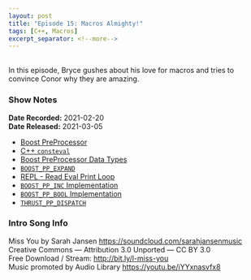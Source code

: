 ```yaml
---
layout: post
title: "Episode 15: Macros Almighty!"
tags: [C++, Macros]
excerpt_separator: <!--more-->
---
```


<div id="buzzsprout-player-8082793"></div>
<script src="https://www.buzzsprout.com/1501960/8082793-episode-15-macros-almighty.js?container_id=buzzsprout-player-8082793&player=small" type="text/javascript" charset="utf-8"></script>

<br>In this episode, Bryce gushes about his love for macros and tries to convince Conor why they are amazing.

<!--more-->

### Show Notes

**Date Recorded:** 2021-02-20 <br>
**Date Released:** 2021-03-05

* [Boost PreProcessor](https://www.boost.org/doc/libs/1_75_0/libs/preprocessor/doc/index.html)
* [C++ `consteval`](https://en.cppreference.com/w/cpp/language/consteval)
* [Boost PreProcessor Data Types](https://www.boost.org/doc/libs/1_75_0/libs/preprocessor/doc/index.html)
* [`BOOST_PP_EXPAND`](https://www.boost.org/doc/libs/1_68_0/libs/preprocessor/doc/ref/expand.html)
* [REPL - Read Eval Print Loop](https://en.wikipedia.org/wiki/Read%E2%80%93eval%E2%80%93print_loop)
* [`BOOST_PP_INC` Implementation](https://www.boost.org/doc/libs/1_75_0/boost/preprocessor/arithmetic/inc.hpp)
* [`BOOST_PP_BOOL` Implementation](https://www.boost.org/doc/libs/1_64_0/boost/preprocessor/logical/bool.hpp)
* [`THRUST_PP_DISPATCH`](https://github.com/NVIDIA/thrust/blob/b59d1db95e47f616cbf583b01a0a858a8f7c382f/thrust/detail/preprocessor.h#L1146)

### Intro Song Info

Miss You by Sarah Jansen https://soundcloud.com/sarahjansenmusic<br>
Creative Commons — Attribution 3.0 Unported — CC BY 3.0<br>
Free Download / Stream: http://bit.ly/l-miss-you<br>
Music promoted by Audio Library https://youtu.be/iYYxnasvfx8<br>
